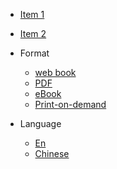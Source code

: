 * [Item 1](/)
* [Item 2](/)

* Format

  * [web book](/)
  * [PDF](/)
  * [eBook](/)
  * [Print-on-demand](/)

* Language

  * [En](/)
  * [Chinese](/zh-cn/)
